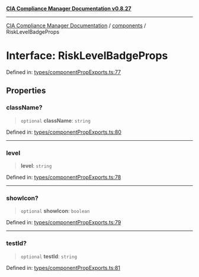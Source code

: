 [**CIA Compliance Manager Documentation v0.8.27**](../../README.md)

***

[CIA Compliance Manager Documentation](../../modules.md) / [components](../README.md) / RiskLevelBadgeProps

# Interface: RiskLevelBadgeProps

Defined in: [types/componentPropExports.ts:77](https://github.com/Hack23/cia-compliance-manager/blob/26bb73ca86d23be8656cdd29d12202323a449310/src/types/componentPropExports.ts#L77)

## Properties

### className?

> `optional` **className**: `string`

Defined in: [types/componentPropExports.ts:80](https://github.com/Hack23/cia-compliance-manager/blob/26bb73ca86d23be8656cdd29d12202323a449310/src/types/componentPropExports.ts#L80)

***

### level

> **level**: `string`

Defined in: [types/componentPropExports.ts:78](https://github.com/Hack23/cia-compliance-manager/blob/26bb73ca86d23be8656cdd29d12202323a449310/src/types/componentPropExports.ts#L78)

***

### showIcon?

> `optional` **showIcon**: `boolean`

Defined in: [types/componentPropExports.ts:79](https://github.com/Hack23/cia-compliance-manager/blob/26bb73ca86d23be8656cdd29d12202323a449310/src/types/componentPropExports.ts#L79)

***

### testId?

> `optional` **testId**: `string`

Defined in: [types/componentPropExports.ts:81](https://github.com/Hack23/cia-compliance-manager/blob/26bb73ca86d23be8656cdd29d12202323a449310/src/types/componentPropExports.ts#L81)
